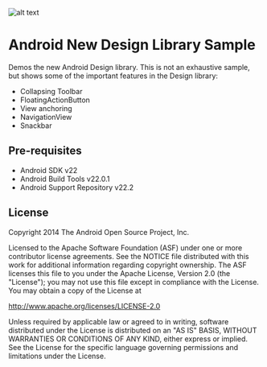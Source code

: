 ![alt text](https://raw.githubusercontent.com/chrisbanes/cheesesquare/master/art/icon.png)

Android New Design Library Sample
===================================

Demos the new Android Design library. This is not an exhaustive sample, but shows
some of the important features in the Design library:

- Collapsing Toolbar
- FloatingActionButton
- View anchoring
- NavigationView
- Snackbar

Pre-requisites
--------------

- Android SDK v22
- Android Build Tools v22.0.1
- Android Support Repository v22.2

License
-------

Copyright 2014 The Android Open Source Project, Inc.

Licensed to the Apache Software Foundation (ASF) under one or more contributor
license agreements.  See the NOTICE file distributed with this work for
additional information regarding copyright ownership.  The ASF licenses this
file to you under the Apache License, Version 2.0 (the "License"); you may not
use this file except in compliance with the License.  You may obtain a copy of
the License at

http://www.apache.org/licenses/LICENSE-2.0

Unless required by applicable law or agreed to in writing, software
distributed under the License is distributed on an "AS IS" BASIS, WITHOUT
WARRANTIES OR CONDITIONS OF ANY KIND, either express or implied.  See the
License for the specific language governing permissions and limitations under
the License.
